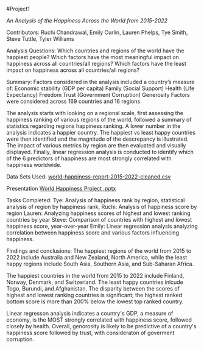 #Project1

*An Analysis of the Happiness Across the World from 2015-2022*

Contributors: Ruchi Chandrawal, Emily Curlin, Lauren Phelps, Tye Smith, Steve Tuttle, Tyler Williams

Analysis Questions:
Which countries and regions of the world have the happiest people?
Which factors have the most meaningful impact on happiness across all countries/all regions?
Which factors have the least impact on happiness across all countries/all regions?

Summary: 
Factors considered in the analysis included a country’s measure of: 
Economic stability (GDP per capita)
Family (Social Support)
Health (Life Expectancy)
Freedom
Trust (Government Corruption)
Generosity 
Factors were considered across 169 countries and 16 regions

The analysis starts with looking on a regional scale, first assessing the happiness ranking of various regions of the world, followed a summary of statistics regarding regions happiness ranking. A lower number in the analysis indicates a happier country. The happiest vs least happy countries were then identified and the magnitude of the descrepancy is illustrated. 
The impact of various metrics by region are then evaluated and visually displayed. 
Finally, linear regression analysis is conducted to identify which of the 6 predictors of happiness are most strongly correlated with happiness worldwide. 

Data Sets Used:
[world-happiness-report-2015-2022-cleaned.csv](https://github.com/emily-curlin/Project1/files/11403099/world-happiness-report-2015-2022-cleaned.csv)

Presentation
[World Happiness Project .pptx](https://github.com/emily-curlin/Project1/files/11403075/World.Happiness.Project.pptx)

Tasks Completed:
Tye: Analysis of happiness rank by region, statistical analysis of region by happiness rank, 
Ruchi: Analysis of happiness score by region
Lauren: Analyzing happiness scores of highest and lowest ranking countries by year
Steve: Comparison of countries with highest and lowest happiness score, year-over-year
Emily: Linear regression analysis analyzing correlation between happiness score and various factors influencing happiness.

Findings and conclusions:
The happiest regions of the world from 2015 to 2022 include Australia and New Zealand, North America, while the least happy regions include South Asia, Southern Asia, and Sub-Saharan Africa. 

The happiest countries in the world from 2015 to 2022 include Finland, Norway, Denmark, and Switzerland. 
The least happy countries inlcude Togo, Burundi, and Afghanistan. 
The disparity between the scores of highest and lowest ranking countries is significant; the highest ranked bottom score is more than 200% below the lowest top ranked country.

Linear regresson analysis indicates a country's GDP, a measure of economy, is the MOST strongly correlated with happiness score, followed closely by health.  Overall, genorosity is likely to be predictive of a country's happiness score followed by trust, with consideraton of goverment corruption.  






